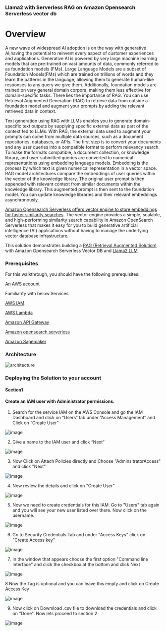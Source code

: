 
### Llama2 with Serverless RAG on Amazon Opensearch Serverless vector db


# Overview

A new wave of widespread AI adoption is on the way with generative AI,having the potential to reinvent every aspect of customer experiences and applications. Generative AI is powered by very large machine learning models that are pre-trained on vast amounts of data, commonly referred to as foundation models (FMs). Large Language Models are a subset of Foundation Models(FMs) which are trained on trillions of words and they learn the patterns in the language, allowing them to generate human-like responses to any query we give them.  Additionally, foundation models are trained on very general domain corpora, making them less effective for domain-specific tasks. There lies the importance of RAG. You can use Retrieval Augmented Generation (RAG) to retrieve data from outside a foundation model and augment your prompts by adding the relevant retrieved data in context.

Text generation using RAG with LLMs enables you to generate domain-specific text outputs by supplying specific external data as part of the context fed to LLMs. With RAG, the external data used to augment your prompts can come from multiple data sources, such as a document repositories, databases, or APIs. The first step is to convert your documents and any user queries into a compatible format to perform relevancy search. To make the formats compatible, a document collection, or knowledge library, and user-submitted queries are converted to numerical representations using embedding language models. Embedding is the process by which text is given numerical representation in a vector space. RAG model architectures compare the embeddings of user queries within the vector of the knowledge library. The original user prompt is then appended with relevant context from similar documents within the knowledge library. This augmented prompt is then sent to the foundation model. You can update knowledge libraries and their relevant embeddings asynchronously.

[Amazon Opensearch Serverless offers vector engine to store embeddings for faster similarity searches](https://aws.amazon.com/blogs/big-data/introducing-the-vector-engine-for-amazon-opensearch-serverless-now-in-preview/). The vector engine provides a simple, scalable, and high-performing similarity search capability in Amazon OpenSearch Serverless that makes it easy for you to build generative artificial intelligence (AI) applications without having to manage the underlying vector database infrastructure. 

This solution demonstrates building a [RAG (Retrieval Augmented Solution)](https://docs.aws.amazon.com/sagemaker/latest/dg/jumpstart-foundation-models-customize-rag.html) with Amazon Opensearch Serverless Vector DB and [Llama2 LLM](https://ai.meta.com/llama/)

### Prerequisites

For this walkthrough, you should have the following prerequisites:

[An AWS account](https://aws.amazon.com/console/)

Familiarity with below Services.

[AWS IAM](https://docs.aws.amazon.com/iam/index.html). 

[AWS Lambda](https://docs.aws.amazon.com/lambda/latest/dg/welcome.html)

[Amazon API Gateway](https://docs.aws.amazon.com/apigateway/latest/developerguide/welcome.html)
 
[Amazon opensearch serverless](https://docs.aws.amazon.com/opensearch-service/latest/developerguide/serverless-overview.html)

[Amazon Sagemaker](https://docs.aws.amazon.com/sagemaker/index.html)


### Architecture
![architecture](https://github.com/aws-samples/serverless-rag-demo/blob/8d679f3846239d4f41fb93c4545ecdcdf406254b/architecture.png)

### Deploying the Solution to your account

#### Section1

#### Create an IAM user with Administrator permissions. 

1. Search for the service IAM on the AWS Console and go the IAM Dashboard and click on “Users“ tab under ”Access Management” and Click on “Create User”

![image](https://github.com/aws-samples/serverless-rag-demo/blob/main/media/Screenshot%202023-08-24%20at%204.40.44%20PM.png)

2. Give a name to the IAM user and click “Next“

![image](https://github.com/aws-samples/serverless-rag-demo/blob/main/media/Screenshot%202023-08-24%20at%204.41.48%20PM.png)

3. Now Click on Attach Policies directly and Choose "AdminsitratorAccess" and click "Next" 

![image](https://github.com/aws-samples/serverless-rag-demo/blob/main/media/Screenshot%202023-08-24%20at%204.42.44%20PM.png)

4. Now review the details and click on "Create User"

![image](https://github.com/aws-samples/serverless-rag-demo/blob/main/media/Screenshot%202023-08-24%20at%204.43.24%20PM.png)

5. Now we need to create credentials for this IAM. Go to "Users" tab again and you will see your new user listed over there. Now click on the username.

![image](https://github.com/aws-samples/serverless-rag-demo/blob/main/media/Screenshot%202023-08-24%20at%204.44.14%20PM.png)

6. Go to Security Credentials Tab and under "Access Keys" click on "Create Access key"

![image](https://github.com/aws-samples/serverless-rag-demo/blob/main/media/Screenshot%202023-08-24%20at%204.44.56%20PM.png)

7. In the window that appears choose the first option "Command line Interface" and click the checkbox at the bottom and click Next

![image](https://github.com/aws-samples/serverless-rag-demo/blob/main/media/Screenshot%202023-08-24%20at%204.45.24%20PM.png)

8.Now the Tag is optional and you can leave this empty and click on Create Access Key

![image](https://github.com/aws-samples/serverless-rag-demo/blob/main/media/Screenshot%202023-08-24%20at%204.45.34%20PM.png)

9. Now click on Dowmload .csv file to download the credentials and click on "Done". Now lets proceed to section 2

![image](https://github.com/aws-samples/serverless-rag-demo/blob/main/media/Screenshot%202023-08-24%20at%204.45.49%20PM.png)







